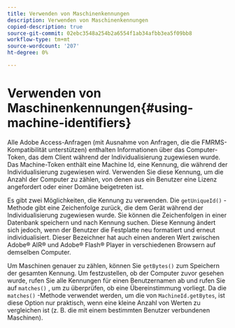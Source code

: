 ```yaml
---
title: Verwenden von Maschinenkennungen
description: Verwenden von Maschinenkennungen
copied-description: true
source-git-commit: 02ebc3548a254b2a6554f1ab34afbb3ea5f09bb8
workflow-type: tm+mt
source-wordcount: '207'
ht-degree: 0%

---
```


# Verwenden von Maschinenkennungen{#using-machine-identifiers}

Alle Adobe Access-Anfragen (mit Ausnahme von Anfragen, die die FMRMS-Kompatibilität unterstützen) enthalten Informationen über das Computer-Token, das dem Client während der Individualisierung zugewiesen wurde. Das Machine-Token enthält eine Machine Id, eine Kennung, die während der Individualisierung zugewiesen wird. Verwenden Sie diese Kennung, um die Anzahl der Computer zu zählen, von denen aus ein Benutzer eine Lizenz angefordert oder einer Domäne beigetreten ist.

Es gibt zwei Möglichkeiten, die Kennung zu verwenden. Die `getUniqueId()` -Methode gibt eine Zeichenfolge zurück, die dem Gerät während der Individualisierung zugewiesen wurde. Sie können die Zeichenfolgen in einer Datenbank speichern und nach Kennung suchen. Diese Kennung ändert sich jedoch, wenn der Benutzer die Festplatte neu formatiert und erneut individualisiert. Dieser Bezeichner hat auch einen anderen Wert zwischen Adobe® AIR® und Adobe® Flash® Player in verschiedenen Browsern auf demselben Computer.

Um Maschinen genauer zu zählen, können Sie `getBytes()` zum Speichern der gesamten Kennung. Um festzustellen, ob der Computer zuvor gesehen wurde, rufen Sie alle Kennungen für einen Benutzernamen ab und rufen Sie auf `matches()` , um zu überprüfen, ob eine Übereinstimmung vorliegt. Da die `matches()` -Methode verwendet werden, um die von `MachineId.getBytes`, ist diese Option nur praktisch, wenn eine kleine Anzahl von Werten zu vergleichen ist (z. B. die mit einem bestimmten Benutzer verbundenen Maschinen).
